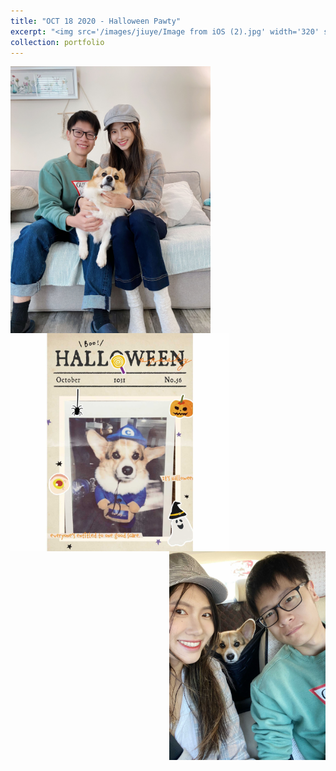 ```yaml
---
title: "OCT 18 2020 - Halloween Pawty"
excerpt: "<img src='/images/jiuye/Image from iOS (2).jpg' width='320' style='float:left'><img src='/images/jiuye/Image from iOS (3).jpg' width='330' style='float:left'><img src='/images/jiuye/Facetune_18-10-2020-17-24-51.JPG' width='250' style='float:right'>"
collection: portfolio
---
```


<img src='/images/jiuye/Image from iOS (2).jpg' width='320' style='float:left'><img src='/images/jiuye/Image from iOS (3).jpg' width='350' style='float:left'><img src='/images/jiuye/Facetune_18-10-2020-17-24-51.JPG' width='250' style='float:right'>

